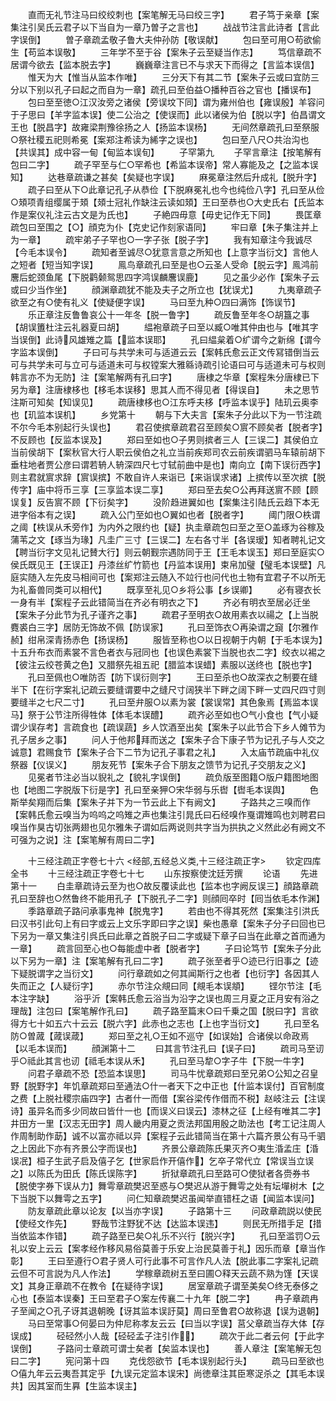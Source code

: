 <!-- { "loadSidebar": true } -->
　　直而无礼节注马曰绞绞刺也【案笔解无马曰绞三字】
　　君子笃于亲章【案集注引吴氏云君子以下当自为一章乃曽子之言也】
　　战战节注言此诗者【言此字误倒】
　　曽子章疏孟敬子鲁大夫仲孙防【敬误献】
　　包曰至可用○苟欲偷生【苟监本误敬】
　　三年学不至于谷【案朱子云至疑当作志】
　　笃信章疏不居谓今欲去【监本脱去字】
　　巍巍章注言已不与求天下而得之【言监本误信】
　　惟天为大【惟当从监本作唯】
　　三分天下有其二节【案朱子云或曰宜防三分以下别以孔子曰起之而自为一章】疏孔曰至伯益○播种百谷之官也【播误布】
　　包曰至至徳○江汉汝旁之诸侯【旁误坟下同】谓为雍州伯也【雍误殷】羊容问于子思曰【羊字监本误】使二公治之【使误而】此以诸侯为伯【脱以字】伯昌谓文王也【脱昌字】故雍梁荆豫徐扬之人【扬监本误杨】
　　无间然章疏孔曰至祭服○祭社稷五祀则希冕【案郑注希读为絺字之误也】
　　包曰至八尺○共治沟也【共误其】成中容一甸【甸监本误旬】
　　子罕第九
　　子罕言章注【按笔解有包曰二字】
　　疏子罕至与仁○罕希也【希监本误帝】常人寡能及之【之监本误知】
　　达巷章疏谦之甚矣【矣疑也字误】
　　麻冕章注然后升成礼【脱升字】
　　疏子曰至从下○此章记孔子从恭俭【下脱麻冕礼也今也纯俭八字】孔曰至从俭○頍项青组缨属于頍【頍士冠礼作缺注云读如頍】王曰至恭也○大史氏右【氏监本作是案仪礼注云古文是为氏也】
　　子絶四毋意【毋史记作无下同】
　　畏匡章疏包曰至围之【○】顔克为仆【克史记作刻家语同】
　　牢曰章【朱子集注并上为一章】
　　疏牢弟子子罕也○一字子张【脱子字】
　　我有知章注今我诚尽【今毛本误令】
　　疏知者至诚尽○犹意言意之所知也【上意字当衍文】言他人之短者【短当知字误】
　　鳯鸟章疏孔曰至是也○云圣人受命【脱云字】鳯鸿前麐后蛇颈鱼尾【下脱鹳颡鸳思四字鸿误麟麐误鹿】
　　见之虽少必作【案朱子云或曰少当作坐】
　　顔渊章疏犹不能及夫子之所立也【犹误尤】
　　九夷章疏子欲至之有○使有礼义【使疑便字误】
　　马曰至九种○四曰满饰【饰误节】
　　乐正章注反鲁鲁哀公十一年冬【脱一鲁字】
　　疏反鲁至年冬○胡簋之事【胡误簠杜注云礼器夏曰胡】
　　緼袍章疏子曰至以臧○唯其仲由也与【唯其字当误倒】此诗风雄雉之篇【监本误耶】
　　孔曰緼枲着○纩谓今之新绵【谓今字监本误倒】
　　子曰可与共学未可与适道云云【案韩氏愈云正文传冩错倒当云可与共学未可与立可与适道未可与权镗案大雅緜诗疏引论语曰可与适道未可与权则韩言亦不为无防】注【案笔解两有孔曰字】
　　唐棣之华章【案程朱分唐棣已下另为章】注唐棣栘也【栘毛本误移】思其人而不得见者【得误自】
　　未之思节注斯可知矣【知误见】
　　疏唐棣栘也○江东呼夫栘【呼监本误乎】陆玑云奥李也【玑监本误机】
　　乡党第十
　　朝与下大夫言【案朱子分此以下为一节注疏不尔今毛本别起行头误也】
　　君召使摈章疏君召至顾矣○賔不顾矣者【脱者字】不反顾也【反监本误及】
　　郑曰至如也○子男则摈者三人【三误二】其侯伯立当前侯胡下【案秋官大行人职云侯伯之礼立当前疾郑司农云前疾谓驷马车辕前胡下垂柱地者贾公彦曰谓若辀人辀深四尺七寸轼前曲中是也】南向立【南下误衍西字】则主君就賔求辞【賔误摈】不敢自许人来诣已【来诣误求诸】上摈传以至次摈【脱传字】庙中将币三享【三享监本误二享】
　　郑曰至去矣○公再拜送賔不顾【顾误复】反告賔不顾【下衍矣字】
　　没阶趋进翼如也【案集注引陆氏云趋下本无进字俗本有之误】
　　疏入公门至如也○翼如也者【脱者字】
　　阈门限○柣谓之阈【柣误从禾旁作】为内外之限约也【疑】执圭章疏包曰至之至○盖琢为谷稼及蒲苇之文【琢当为瑑】凡圭广三寸【三误二】左右各寸半【各误瑷】知者聘礼记文【聘当衍字文见礼记賛大行】则云朝觐宗遇防同于王【王毛本误玉】郑曰至庭实○侯氏既见王【王误正】丹漆丝纩竹箭也【丹监本误用】束帛加璧【璧毛本误壁】凡庭实随入左先皮马相间可也【案郑注云随入不竝行也问代也土物有宜君子不以所无为礼畜兽同类可以相代】
　　既享至礼见○乡将公事【乡误卿】
　　必有寝衣长一身有半【案程子云此错简当在齐必有明衣之下】
　　齐必有明衣至居必迁坐【案朱子分此节为孔子谨齐之事】
　　疏君子至明衣○故用素衣以禓之【上当脱麑裘白三字】居防无饰故不佩【防误家】
　　孔曰至饰衣○再染谓之竀【尔雅作赪】绀帛深青扬赤色【扬误杨】
　　服皆至称也○以日视朝于内朝【于毛本误为】十五升布衣而素裳不言色者衣与冠同也【也误色素裳下当脱也衣二字】绞衣以裼之【彼注云绞苍黄之色】又腊祭先祖五祀【腊监本误蜡】素服以送终也【脱也字】
　　孔曰至佩也○唯防否【防下误衍则字】
　　王曰至杀也○故深衣之制要在缝半下【在衍字案礼记疏云要缝谓要中之缝尺寸阔狭半下畔之阔下畔一丈四尺四寸则要缝半之七尺二寸】
　　孔曰至弁服○以素为裳【裳误常】其色象焉【焉监本误马】祭于公节注所得牲体【体毛本误醴】
　　疏齐必至如也○气小食也【气小疑谓少误存考】言疏食也【疏误蔬】乡人饮酒至出矣【案朱子以此节合下乡人傩节为孔子居乡之事】
　　问人于他邦拜而送之【案朱子合下康子节为记孔子与人交之诚意】君赐食节【案朱子合下二节为记孔子事君之礼】
　　入太庙节疏庙中礼仪祭器【仪误义】
　　朋友死节【案朱子合下朋友之馈节为记孔子交朋友之义】
　　见冕者节注必当以貎礼之【貌礼字误倒】
　　疏负版至图籍○版户籍图地图也【地图二字脱版下衍是字】孔曰至亲狎○宋华弱与乐辔【辔毛本误舆】
　　色斯举矣翔而后集【案朱子并下为一节云此上下有阙文】
　　子路共之三嗅而作【案韩氏愈云嗅当为呜呜之呜雉之声也集注引晁氏曰石经嗅作戛谓雉鸣也刘聘君曰嗅当作狊古切张两翅也见尔雅朱子谓如后两说则共字当为拱执之义然此必有阙文不可强为之说】注【案笔解有周曰二字】

　　十三经注疏正字卷七十六
<经部,五经总义类,十三经注疏正字>
　　钦定四库全书
　　十三经注疏正字卷七十七
　　山东按察使沈廷芳撰
　　论语
　　先进第十一
　　白圭章疏诗云至为也○故反覆读此也【监本也字阙反误三】顔路章疏孔曰至辞也○然鲁终不能用孔子【下脱孔子二字】则顔囘卒时【囘当依毛本作渊】
　　季路章疏子路问承事鬼神【脱鬼字】
　　若由也不得其死然【案集注引洪氏曰汉书引此句上有曰字或云上文乐字即曰字之误】柴也愚章【案朱子分子曰回也已下另为一章又集注引呉氏曰此章之首脱子曰二字或疑下章子曰当在此章之首而通为一章】
　　疏言回至心也○每能虚中者【脱者字】
　　子曰论笃节【案朱子分此以下另为一章】注【案笔解有孔曰二字】
　　疏子张至者乎○迹已行旧事之【迹下疑脱谓字之当衍文】
　　问行章疏如之何其闻斯行之也者【也衍字】各因其人失而正之【人疑衍字】
　　赤尔节注众覜曰同【覜毛本误頫】
　　铿尔节注【毛本注字缺】
　　浴乎沂【案韩氏愈云浴当为沿字之误也周三月夏之正月安有浴之理哉】注包曰【案笔解作孔曰】
　　疏子路至篇末○曰千乗之国【脱曰字】言欲得方七十如五六十云云【脱六字】此赤也之志也【上也字当衍文】
　　孔曰至名防○曽蒧【蒧误葴】
　　郑曰至之礼○王如不巡守【如误始】合诸侯以命政焉【以毛本误而】
　　顔渊第十二
　　曰其言节注孔曰【误子曰】
　　疏司马至讱乎○祗此其言也讱【祗毛本误从禾】
　　孔曰至马犂○字子牛【下脱一牛字】
　　问君子章疏不恐【恐监本误思】
　　司马牛忧章疏郑曰至兄弟○公知之召皇野【脱野字】年饥章疏郑曰至通法○什一者天下之中正也【什监本误付】百官制度之费【上脱社稷宗庙四字】古者什一而借【案谷梁传作借而不税】赵岐注云【注误诗】虽异名而多少同故曰皆什一也【而误义曰误云】漆林之征【上经有唯其二字】井田方一里【汉志无田字】周人畿内用夏之贡法邦国用殷之助法也【考工记注周人作周制助作莇】诚不以富亦祗以异【案程子云此错简当在第十六篇齐景公有马千驷之上因此下亦有齐景公字而误也】
　　齐景公章疏陈氏果灭齐○夷生涽孟庄【涽误冺】桓子生武子启及僖子乞【世家启作开僖作】乞卒子常代立【常误当立误之】以陈氏为田氏【陈氏误陈字】
　　折狱章疏孔曰至路可○使狱者各赍券书【脱使字券下误从力】舞雩章疏樊迟至惑与○樊迟从游于舞雩之处有坛墠树木【之下当脱下以舞雩之五字】
　　问仁知章疏樊迟虽闻举直错枉之语【闻监本误问】
　　防友章疏此章以论友【以当亦字误】
　　子路第十三
　　问政章疏説以使民【使经文作先】
　　野哉节注野犹不达【达监本误违】
　　则民无所措手足【措当依监本作错】
　　疏子路至已矣○礼乐不兴行【脱兴字】
　　孔曰至滥罚○云礼以安上云云【案孝经作移风易俗莫善于乐安上治民莫善于礼】因乐而章【章当作彰】
　　王曰至遵行○君子贤人可行此事不可言作凡人法【脱此事二字案礼记疏云但不可言説为凡人作法】
　　学稼章疏树五至曰圃○释天云蔬不熟为馑【天误文】其身正章疏不在教令【在疑待字误】
　　居室章疏子谓至美矣○终无泰侈之心也【泰监本误秦】王曰至君子○案左传襄二十九年【脱二字】
　　冉子章疏冉子至闻之○孔子讶其退朝晚【讶其监本误訏莫】周曰至鲁君○故称退【误为退朝】
　　马曰至常事○何晏曰为仲尼称孝友云云【曰当以字误】莒父章疏当存大体【存误成】
　　硁硁然小人哉【硁硁孟子注引作】
　　疏次于此二者云何【于此字误倒】
　　子路问士章疏可谓士矣者【矣监本误也】
　　善人章注【案笔解无包曰二字】
　　宪问第十四
　　克伐怨欲节【毛本误别起行头】
　　疏马曰至欲也○僖九年云云夷吾其定乎【九误元定监本误宋】尚徳章注其臣寒浞杀之【其毛本误共】因其室而生奡【生监本误主】
